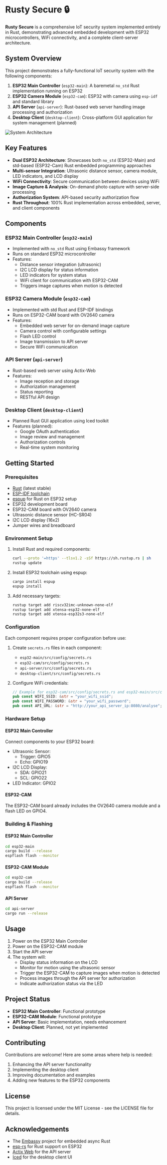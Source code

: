 # Rusty Secure 🔒

**Rusty Secure** is a comprehensive IoT security system implemented entirely in Rust, demonstrating advanced embedded development with ESP32 microcontrollers, WiFi connectivity, and a complete client-server architecture.

## System Overview

This project demonstrates a fully-functional IoT security system with the following components:

1. **ESP32 Main Controller** (`esp32-main`): A baremetal `no_std` Rust implementation running on ESP32
2. **ESP32 Camera Module** (`esp32-cam`): ESP32 with camera using `esp-idf` and standard library
3. **API Server** (`api-server`): Rust-based web server handling image processing and authorization
4. **Desktop Client** (`desktop-client`): Cross-platform GUI application for system management (planned)

![System Architecture](https://raw.githubusercontent.com/username/rusty-secure/main/docs/architecture.png)

## Key Features

- **Dual ESP32 Architecture**: Showcases both `no_std` (ESP32-Main) and std-based (ESP32-Cam) Rust embedded programming approaches
- **Multi-sensor Integration**: Ultrasonic distance sensor, camera module, LED indicators, and LCD display
- **WiFi Connectivity**: Secure communication between devices using WiFi
- **Image Capture & Analysis**: On-demand photo capture with server-side processing
- **Authorization System**: API-based security authorization flow
- **Rust Throughout**: 100% Rust implementation across embedded, server, and client components

## Components

### ESP32 Main Controller (`esp32-main`)
- Implemented with `no_std` Rust using Embassy framework
- Runs on standard ESP32 microcontroller
- Features:
  - Distance sensor integration (ultrasonic)
  - I2C LCD display for status information
  - LED indicators for system status
  - WiFi client for communication with ESP32-CAM
  - Triggers image captures when motion is detected

### ESP32 Camera Module (`esp32-cam`)
- Implemented with std Rust and ESP-IDF bindings
- Runs on ESP32-CAM board with OV2640 camera
- Features:
  - Embedded web server for on-demand image capture
  - Camera control with configurable settings
  - Flash LED control
  - Image transmission to API server
  - Secure WiFi communication

### API Server (`api-server`)
- Rust-based web server using Actix-Web
- Features:
  - Image reception and storage
  - Authorization management
  - Status reporting
  - RESTful API design

### Desktop Client (`desktop-client`)
- Planned Rust GUI application using Iced toolkit
- Features (planned):
  - Google OAuth authentication
  - Image review and management
  - Authorization controls
  - Real-time system monitoring

## Getting Started

### Prerequisites
- [Rust](https://www.rust-lang.org/tools/install) (latest stable)
- [ESP-IDF toolchain](https://docs.espressif.com/projects/esp-idf/en/latest/esp32/get-started/)
- [espup](https://github.com/esp-rs/espup) for Rust on ESP32 setup
- ESP32 development board
- ESP32-CAM board with OV2640 camera
- Ultrasonic distance sensor (HC-SR04)
- I2C LCD display (16x2)
- Jumper wires and breadboard

### Environment Setup

1. Install Rust and required components:
   ```bash
   curl --proto '=https' --tlsv1.2 -sSf https://sh.rustup.rs | sh
   rustup update
   ```

2. Install ESP32 toolchain using espup:
   ```bash
   cargo install espup
   espup install
   ```

3. Add necessary targets:
   ```bash
   rustup target add riscv32imc-unknown-none-elf
   rustup target add xtensa-esp32-none-elf
   rustup target add xtensa-esp32s3-none-elf
   ```

### Configuration

Each component requires proper configuration before use:

1. Create `secrets.rs` files in each component:
   - `esp32-main/src/config/secrets.rs`
   - `esp32-cam/src/config/secrets.rs`
   - `api-server/src/config/secrets.rs`
   - `desktop-client/src/config/secrets.rs`

2. Configure WiFi credentials:
   ```rust
   // Example for esp32-cam/src/config/secrets.rs and esp32-main/src/config/secrets.rs
   pub const WIFI_SSID: &str = "your_wifi_ssid";
   pub const WIFI_PASSWORD: &str = "your_wifi_password";
   pub const API_URL: &str = "http://your_api_server_ip:8080/analyse";
   ```

### Hardware Setup

#### ESP32 Main Controller
Connect components to your ESP32 board:
- Ultrasonic Sensor:
  - Trigger: GPIO5
  - Echo: GPIO19
- I2C LCD Display:
  - SDA: GPIO21
  - SCL: GPIO22
- LED Indicator: GPIO2

#### ESP32-CAM
The ESP32-CAM board already includes the OV2640 camera module and a flash LED on GPIO4.

### Building & Flashing

#### ESP32 Main Controller
```bash
cd esp32-main
cargo build --release
espflash flash --monitor
```

#### ESP32-CAM Module
```bash
cd esp32-cam
cargo build --release
espflash flash --monitor
```

#### API Server
```bash
cd api-server
cargo run --release
```

## Usage

1. Power on the ESP32 Main Controller
2. Power on the ESP32-CAM module
3. Start the API server
4. The system will:
   - Display status information on the LCD
   - Monitor for motion using the ultrasonic sensor
   - Trigger the ESP32-CAM to capture images when motion is detected
   - Process images through the API server for authorization
   - Indicate authorization status via the LED

## Project Status

- **ESP32 Main Controller**: Functional prototype
- **ESP32-CAM Module**: Functional prototype
- **API Server**: Basic implementation, needs enhancement
- **Desktop Client**: Planned, not yet implemented

## Contributing

Contributions are welcome! Here are some areas where help is needed:

1. Enhancing the API server functionality
2. Implementing the desktop client
3. Improving documentation and examples
4. Adding new features to the ESP32 components

## License

This project is licensed under the MIT License - see the LICENSE file for details.

## Acknowledgements

- The [Embassy](https://github.com/embassy-rs/embassy) project for embedded async Rust
- [esp-rs](https://github.com/esp-rs) for Rust support on ESP32
- [Actix Web](https://github.com/actix/actix-web) for the API server
- [Iced](https://github.com/iced-rs/iced) for the desktop client UI
